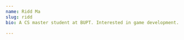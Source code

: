 ```yaml
---
name: Ridd Ma
slug: ridd
bio: A CS master student at BUPT. Interested in game development.

---
```

